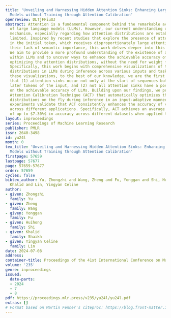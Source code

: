 ```yaml
---
title: 'Unveiling and Harnessing Hidden Attention Sinks: Enhancing Large Language
  Models without Training through Attention Calibration'
openreview: DLTjFFiuUJ
abstract: Attention is a fundamental component behind the remarkable achievements
  of large language models (LLMs). However, our current understanding of the attention
  mechanism, especially regarding how attention distributions are established, remains
  limited. Inspired by recent studies that explore the presence of attention sink
  in the initial token, which receives disproportionately large attention scores despite
  their lack of semantic importance, this work delves deeper into this phenomenon.
  We aim to provide a more profound understanding of the existence of attention sinks
  within LLMs and to uncover ways to enhance the achievable accuracy of LLMs by directly
  optimizing the attention distributions, without the need for weight finetuning.
  Specifically, this work begins with comprehensive visualizations of the attention
  distributions in LLMs during inference across various inputs and tasks. Based on
  these visualizations, to the best of our knowledge, we are the first to discover
  that (1) attention sinks occur not only at the start of sequences but also within
  later tokens of the input, and (2) not all attention sinks have a positive impact
  on the achievable accuracy of LLMs. Building upon our findings, we propose a training-free
  Attention Calibration Technique (ACT) that automatically optimizes the attention
  distributions on the fly during inference in an input-adaptive manner. Extensive
  experiments validate that ACT consistently enhances the accuracy of various LLMs
  across different applications. Specifically, ACT achieves an average improvement
  of up to $7.30%$ in accuracy across different datasets when applied to Llama-30B.
layout: inproceedings
series: Proceedings of Machine Learning Research
publisher: PMLR
issn: 2640-3498
id: yu24l
month: 0
tex_title: 'Unveiling and Harnessing Hidden Attention Sinks: Enhancing Large Language
  Models without Training through Attention Calibration'
firstpage: 57659
lastpage: 57677
page: 57659-57677
order: 57659
cycles: false
bibtex_author: Yu, Zhongzhi and Wang, Zheng and Fu, Yonggan and Shi, Huihong and Shaikh,
  Khalid and Lin, Yingyan Celine
author:
- given: Zhongzhi
  family: Yu
- given: Zheng
  family: Wang
- given: Yonggan
  family: Fu
- given: Huihong
  family: Shi
- given: Khalid
  family: Shaikh
- given: Yingyan Celine
  family: Lin
date: 2024-07-08
address:
container-title: Proceedings of the 41st International Conference on Machine Learning
volume: '235'
genre: inproceedings
issued:
  date-parts:
  - 2024
  - 7
  - 8
pdf: https://proceedings.mlr.press/v235/yu24l/yu24l.pdf
extras: []
# Format based on Martin Fenner's citeproc: https://blog.front-matter.io/posts/citeproc-yaml-for-bibliographies/
---
```

